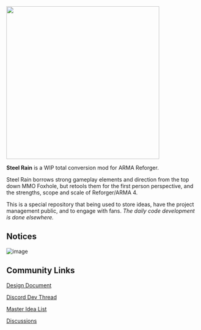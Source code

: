 <img src="https://github.com/Citizen-Group/SteelRain/raw/main/thumbnail.png" width="400">

**Steel Rain** is a WIP total conversion mod for ARMA Reforger. 

Steel Rain borrows strong gameplay elements and direction from the top down MMO Foxhole, but retools them for the first person perspective, and the strengths, scope and scale of Reforger/ARMA 4. 

This is a special repository that being used to store ideas, have the project management public, and to engage with fans. _The daily code development is done elsewhere._

## Notices
![image](https://github.com/user-attachments/assets/e626f184-5e52-49da-861e-0f39412bbe16)

## Community Links

[Design Document](https://docs.google.com/document/d/13p3aOpRuJ4XrF7Kd7GaAJ1oIO2DYR5Aind0qVAlW_Qc/edit)

[Discord Dev Thread](https://discord.com/channels/105462288051380224/1277604415813193749)

[Master Idea List](https://github.com/orgs/Citizen-Group/projects/15)

[Discussions](https://github.com/Citizen-Group/SteelRain-Ideas/discussions)

